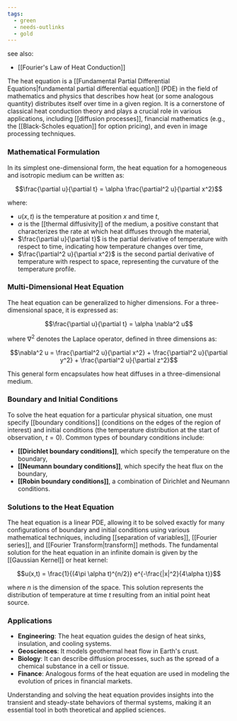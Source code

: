 ```yaml
---
tags:
  - green
  - needs-outlinks
  - gold
---
```

see also:
- [[Fourier's Law of Heat Conduction]]

The heat equation is a [[Fundamental Partial Differential Equations|fundamental partial differential equation]] (PDE) in the field of mathematics and physics that describes how heat (or some analogous quantity) distributes itself over time in a given region. It is a cornerstone of classical heat conduction theory and plays a crucial role in various applications, including [[diffusion processes]], financial mathematics (e.g., the [[Black-Scholes equation]] for option pricing), and even in image processing techniques.

### Mathematical Formulation

In its simplest one-dimensional form, the heat equation for a homogeneous and isotropic medium can be written as:

$$\frac{\partial u}{\partial t} = \alpha \frac{\partial^2 u}{\partial x^2}$$

where:
- $u(x, t)$ is the temperature at position $x$ and time $t$,
- $\alpha$ is the [[thermal diffusivity]] of the medium, a positive constant that characterizes the rate at which heat diffuses through the material,
- $\frac{\partial u}{\partial t}$ is the partial derivative of temperature with respect to time, indicating how temperature changes over time,
- $\frac{\partial^2 u}{\partial x^2}$ is the second partial derivative of temperature with respect to space, representing the curvature of the temperature profile.

### Multi-Dimensional Heat Equation

The heat equation can be generalized to higher dimensions. For a three-dimensional space, it is expressed as:

$$\frac{\partial u}{\partial t} = \alpha \nabla^2 u$$

where $\nabla^2$ denotes the Laplace operator, defined in three dimensions as:

$$\nabla^2 u = \frac{\partial^2 u}{\partial x^2} + \frac{\partial^2 u}{\partial y^2} + \frac{\partial^2 u}{\partial z^2}$$

This general form encapsulates how heat diffuses in a three-dimensional medium.

### Boundary and Initial Conditions

To solve the heat equation for a particular physical situation, one must specify [[boundary conditions]] (conditions on the edges of the region of interest) and initial conditions (the temperature distribution at the start of observation, $t=0$). Common types of boundary conditions include:
- **[[Dirichlet boundary conditions]]**, which specify the temperature on the boundary,
- **[[Neumann boundary conditions]]**, which specify the heat flux on the boundary,
- **[[Robin boundary conditions]]**, a combination of Dirichlet and Neumann conditions.

### Solutions to the Heat Equation

The heat equation is a linear PDE, allowing it to be solved exactly for many configurations of boundary and initial conditions using various mathematical techniques, including [[separation of variables]], [[Fourier series]], and [[Fourier Transform|transform]] methods. The fundamental solution for the heat equation in an infinite domain is given by the [[Gaussian Kernel]] or heat kernel:

$$u(x,t) = \frac{1}{(4\pi \alpha t)^{n/2}} e^{-\frac{|x|^2}{4\alpha t}}$$

where $n$ is the dimension of the space. This solution represents the distribution of temperature at time $t$ resulting from an initial point heat source.

### Applications

- **Engineering**: The heat equation guides the design of heat sinks, insulation, and cooling systems.
- **Geosciences**: It models geothermal heat flow in Earth's crust.
- **Biology**: It can describe diffusion processes, such as the spread of a chemical substance in a cell or tissue.
- **Finance**: Analogous forms of the heat equation are used in modeling the evolution of prices in financial markets.

Understanding and solving the heat equation provides insights into the transient and steady-state behaviors of thermal systems, making it an essential tool in both theoretical and applied sciences.
